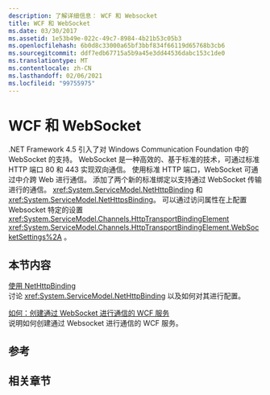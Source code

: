 ```yaml
---
description: 了解详细信息： WCF 和 Websocket
title: WCF 和 WebSocket
ms.date: 03/30/2017
ms.assetid: 1e53b49e-022c-49c7-8984-4b21b53c05b3
ms.openlocfilehash: 6b0d8c33000a65bf3bbf834f66119d65768b3cb6
ms.sourcegitcommit: ddf7edb67715a5b9a45e3dd44536dabc153c1de0
ms.translationtype: MT
ms.contentlocale: zh-CN
ms.lasthandoff: 02/06/2021
ms.locfileid: "99755975"
---
```

# <a name="wcf-and-websockets"></a>WCF 和 WebSocket

.NET Framework 4.5 引入了对 Windows Communication Foundation 中的 WebSocket 的支持。  WebSocket 是一种高效的、基于标准的技术，可通过标准 HTTP 端口 80 和 443 实现双向通信。 使用标准 HTTP 端口，WebSocket 可通过中介跨 Web 进行通信。  添加了两个新的标准绑定以支持通过 WebSocket 传输进行的通信。 <xref:System.ServiceModel.NetHttpBinding> 和 <xref:System.ServiceModel.NetHttpsBinding>。 可以通过访问属性在上配置 Websocket 特定的设置 <xref:System.ServiceModel.Channels.HttpTransportBindingElement> <xref:System.ServiceModel.Channels.HttpTransportBindingElement.WebSocketSettings%2A> 。
  
## <a name="in-this-section"></a>本节内容  

 [使用 NetHttpBinding](using-the-nethttpbinding.md)  
 讨论 <xref:System.ServiceModel.NetHttpBinding> 以及如何对其进行配置。  
  
 [如何：创建通过 WebSocket 进行通信的 WCF 服务](how-to-create-a-wcf-service-that-communicates-over-websockets.md)  
 说明如何创建通过 Websocket 进行通信的 WCF 服务。  
  
## <a name="reference"></a>参考  
  
## <a name="related-sections"></a>相关章节
